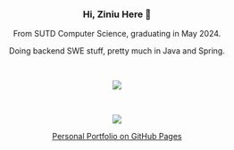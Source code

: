 <h3 align="center">Hi, Ziniu Here 👋</h3>
<p align="center">
From SUTD Computer Science, graduating in May 2024. 
</p>
<p align="center">
Doing backend SWE stuff, pretty much in Java and Spring.
</p>
<br/>

<p align="center">
<a href="https://github.com/ziniuguo/github-readme-stats">
  <img align="center" src="https://github-readme-stats.vercel.app/api/top-langs/?username=ziniuguo&hide=html,Jupyter%20Notebook&bg_color=60,5BCEFA,FFFFFF,F5A9B8&langs_count=5" />
</a>
</p>
<br/>
<p align="center">
<a href="https://github.com/ziniuguo/github-readme-stats">
  <img align="center" src="https://github-readme-stats.vercel.app/api?username=ziniuguo&count_private=true&include_all_commits=true&hide=contribs&bg_color=60,5BCEFA,FFFFFF,F5A9B8" />
</a>
</p>

<p align="center">
<a href="https://ziniuguo.github.io">Personal Portfolio on GitHub Pages</a>
</p>




